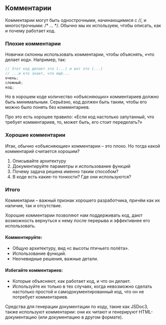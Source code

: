 ## Комментарии
Комментарии могут быть однострочными, начинающимися с //, и многострочными: /* ... */.
Обычно мы их используем, чтобы описать, как и почему работает код.

### Плохие комментарии
Новички склонны использовать комментарии, чтобы объяснять, «что делает код». Например, так:
```JavaScript
// Этот код делает это (...) и вот это (...)
// ...и кто знает, что ещё...
очень;
сложный;
код;
```
Но в хорошем коде количество «объясняющих» комментариев должно быть минимальным. Серьёзно, код должен быть таким, чтобы его можно было понять без комментариев.

Про это есть хорошее правило: «Если код настолько запутанный, что требует комментариев, то, может быть, его стоит переделать?»

### Хорошие комментарии
Итак, обычно «объясняющие» комментарии – это плохо. Но тогда какой комментарий считается хорошим?
1. Описывайте архитектуру
2. Документируйте параметры и использование функций
3. Почему задача решена именно таким способом?
4. В коде есть какие-то тонкости? Где они используются?

### Итого
Комментарии – важный признак хорошего разработчика, причём как их наличие, так и отсутствие.

Хорошие комментарии позволяют нам поддерживать код, дают возможность вернуться к нему после перерыва и эффективнее его использовать.

#### Комментируйте:
* Общую архитектуру, вид «с высоты птичьего полёта».
* Использование функций.
* Неочевидные решения, важные детали.

#### Избегайте комментариев:
* Которые объясняют, как работает код, и что он делает.
* Используйте их только в тех случаях, когда невозможно сделать настолько простой и самодокументированный код, что он не потребует комментариев.

Средства для генерации документации по коду, такие как JSDoc3, также используют комментарии: они их читают и генерируют HTML-документацию (или документацию в другом формате).